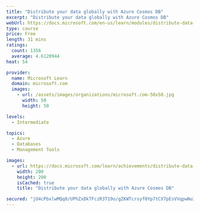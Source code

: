 ```yaml
---
title: "Distribute your data globally with Azure Cosmos DB"
excerpt: "Distribute your data globally with Azure Cosmos DB"
webUrl: https://docs.microsoft.com/en-us/learn/modules/distribute-data-globally-with-cosmos-db/
type: course
price: Free
length: 31 mins
ratings:
  count: 1356
  average: 4.6120944
heat: 54

provider:
  name: Microsoft Learn
  domain: microsoft.com
  images:
    - url: /assets/images/organizations/microsoft.com-50x50.jpg
      width: 50
      height: 50

levels:
  - Intermediate

topics:
  - Azure
  - Databases
  - Management Tools

images:
  - url: https://docs.microsoft.com/learn/achievements/distribute-data-globally-with-cosmos-db-social.png
    width: 200
    height: 200
    isCached: true
    title: "Distribute your data globally with Azure Cosmos DB"

secured: "jO4cPbxlwMQq0/UPhZxDkTFczR3T19o/gZKWTcrsyf0Yp7tCX7pEsVVqpwNuIFpDNC22aETg9dMan9Jt4G74OOUuqP9KC4YruIWZ8NBkGoqKpEuBHNWLV5sIQ6lby1GfmwN55L1DK8CCbaRxyGq82FzVij9Z8pDapgsZfUrWxZGbbspcppj3W2Yg9WKnP2ntjzFIzjs2fVITI2rnDiPWa1IjvHbSeIUDH9Rq5WKHn/afl9K5cuD3IUzjJ57F6zs4oHYA/93kCFUhG+bViTPWQEacRupUKmBdNGfgaHRm5tvL2BeQPS+/gS9ZV4jC0mHL1xAnivgNGWvvKB/mRHoASNqlv/s5E9D+jVeW1kKBRtAShvCrVC3nlODQ45LV2yZgcB5n3yxF2lovfb7T1sk/Yw==;ZWbCBx9nPa7Z/qCCit7IFw=="
---
```


